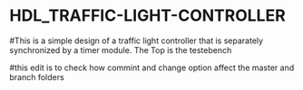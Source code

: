 # HDL_TRAFFIC-LIGHT-CONTROLLER
#This is a simple design of a traffic light controller that is separately synchronized by a timer module. The Top is the testebench


#this edit is to check how commint and change option affect the master and branch folders
